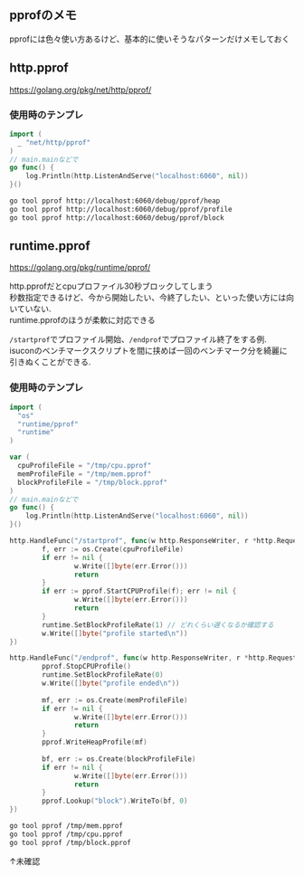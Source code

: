 pprofのメモ
-----------------------------
pprofには色々使い方あるけど、基本的に使いそうなパターンだけメモしておく

## http.pprof
https://golang.org/pkg/net/http/pprof/

### 使用時のテンプレ
```go
import (
  _ "net/http/pprof"
)
// main.mainなどで
go func() {
	log.Println(http.ListenAndServe("localhost:6060", nil))
}()
```

```sh
go tool pprof http://localhost:6060/debug/pprof/heap
go tool pprof http://localhost:6060/debug/pprof/profile
go tool pprof http://localhost:6060/debug/pprof/block
```

## runtime.pprof
https://golang.org/pkg/runtime/pprof/

http.pprofだとcpuプロファイル30秒ブロックしてしまう  
秒数指定できるけど、今から開始したい、今終了したい、といった使い方には向いていない.  
runtime.pprofのほうが柔軟に対応できる

`/startprof`でプロファイル開始、`/endprof`でプロファイル終了をする例.  
isuconのベンチマークスクリプトを間に挟めば一回のベンチマーク分を綺麗に引きぬくことができる.

### 使用時のテンプレ
```go
import (
  "os"
  "runtime/pprof"
  "runtime"
)

var (
  cpuProfileFile = "/tmp/cpu.pprof"
  memProfileFile = "/tmp/mem.pprof"
  blockProfileFile = "/tmp/block.pprof"
)
// main.mainなどで
go func() {
	log.Println(http.ListenAndServe("localhost:6060", nil))
}()

http.HandleFunc("/startprof", func(w http.ResponseWriter, r *http.Request) {
        f, err := os.Create(cpuProfileFile)
        if err != nil {
                w.Write([]byte(err.Error()))
                return
        }
        if err := pprof.StartCPUProfile(f); err != nil {
                w.Write([]byte(err.Error()))
                return
        }
        runtime.SetBlockProfileRate(1) // どれくらい遅くなるか確認する
        w.Write([]byte("profile started\n")) 
})

http.HandleFunc("/endprof", func(w http.ResponseWriter, r *http.Request) {
        pprof.StopCPUProfile()
        runtime.SetBlockProfileRate(0)
        w.Write([]byte("profile ended\n"))
        
        mf, err := os.Create(memProfileFile)
        if err != nil {
                w.Write([]byte(err.Error()))
                return
        }
        pprof.WriteHeapProfile(mf)
        
        bf, err := os.Create(blockProfileFile)
        if err != nil {
                w.Write([]byte(err.Error()))
                return
        }
        pprof.Lookup("block").WriteTo(bf, 0)
})
```

```sh
go tool pprof /tmp/mem.pprof
go tool pprof /tmp/cpu.pprof
go tool pprof /tmp/block.pprof
```
↑未確認
